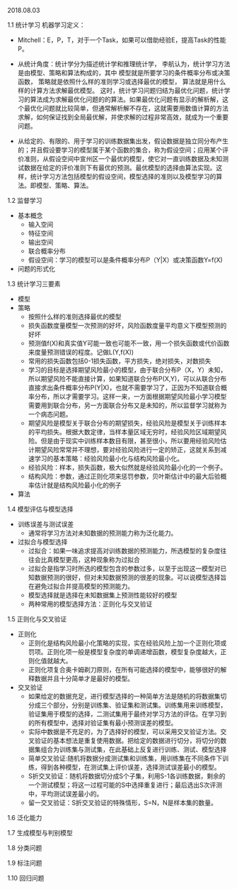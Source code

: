 
2018.08.03

1.1 统计学习
机器学习定义：
- Mitchell：E，P，T，对于一个Task，如果可以借助经验E，提高Task的性能P。
- 从统计角度：统计学分为描述统计学和推理统计学，
李航认为，统计学习方法是由模型、策略和算法构成的，其中
模型就是所要学习的条件概率分布或决策函数，
策略就是依照什么样的准则学习或选择最优的模型，
算法就是用什么样的计算方法求解最优模型。
这时，统计学习问题归结为最优化问题，统计学习的算法成为求解最优化问题的的算法。如果最优化问题有显示的解析解，这个最优化问题就比较简单，但通常解析解不存在，这就需要用数值计算的方法求解，如何保证找到全局最优解，并使求解的过程非常高效，就成为一个重要问题。

- 从给定的、有限的、用于学习的训练数据集出发，假设数据是独立同分布产生的；并且假设要学习的模型属于某个函数的集合，称为假设空间；应用某个评价准则，从假设空间中宣州区一个最优的模型，使它对一直训练数据及未知测试数据在给定的评价准则下有最优的预测。最优模型的选择由算法实现。这样，统计学习方法包括模型的假设空间，模型选择的准则以及模型学习的算法。即模型、策略、算法。

1.2 监督学习
- 基本概念
	- 输入空间
	- 特征空间
	- 输出空间
	- 联合概率分布
	- 假设空间：学习的模型可以是条件概率分布P（Y|X）或决策函数Y=f(X)
- 问题的形式化 

1.3 统计学习三要素
- 模型
- 策略
	- 按照什么样的准则选择最优的模型
	- 损失函数度量模型一次预测的好坏，风险函数度量平均意义下模型预测的好坏
	- 预测值f(X)和真实值Y可能一致也可能不一致，用一个损失函数或代价函数来度量预测错误的程度。记做L(Y,f(X))
	- 常用的损失函数包括0-1损失函数，平方损失，绝对损失，对数损失
	- 学习的目标是选择期望风险最小的模型，由于联合分布P（X，Y）未知，所以期望风险不能直接计算，如果知道联合分布P(X,Y)，可以从联合分布直接求出条件概率分布P(Y|X)，也就不需要学习了，正因为不知道联合概率分布，所以才需要学习。这样一来，一方面根据期望风险最小学习模型需要用到联合分布，另一方面联合分布又是未知的，所以监督学习就称为一个病态问题。
	- 期望风险是模型关于联合分布的期望损失，经验风险是模型关于训练样本的平均损失。根据大数定律，当样本量区域无穷时，经验风险区域期望风险。但是由于现实中训练样本数目有限，甚至很小，所以要用经验风险估计期望风险常常并不理想，要对经验风险进行一定的矫正，这就关系到减速学习的基本策略：经验风险最小化与结构风险最小化。
	- 经验风险：样本，损失函数，极大似然就是经验风险最小化的一个例子。
	- 结构风险：参数，通过正则化项来惩罚参数，贝叶斯估计中的最大后验概率估计就是结构风险最小化的例子
- 算法

1.4 模型评估与模型选择
- 训练误差与测试误差
	- 通常将学习方法对未知数据的预测能力称为泛化能力。
- 过拟合与模型选择
	- 过拟合：如果一味追求提高对训练数据的预测能力，所选模型的复杂度往往会比真模型更高，这种现象称为过拟合
	- 过拟合是指学习时所选的模型包含的参数过多，以至于出现这一模型对已知数据预测的很好，但对未知数据预测的很差的现象。可以说模型选择旨在避免过拟合并提高模型的预测能力。
	- 模型选择就是选择在未知数据集上预测性能较好的模型
	- 两种常用的模型选择方法：正则化与交叉验证

1.5 正则化与交叉验证
- 正则化
	- 正则化是结构风险最小化策略的实现，实在经验风险上加一个正则化项或罚项。正则化项一般是模型复杂度的单调递增函数，模型复杂度越大，正则化值就越大。
	- 正则化项复合奥卡姆剃刀原则，在所有可能选择的模型中，能够很好的解释数据并且十分简单才是最好的模型。
- 交叉验证
	- 如果给定的数据充足，进行模型选择的一种简单方法是随机的将数据集切分成三个部分，分别是训练集、验证集和测试集。训练集用来训练模型，验证集用于模型的选择，二测试集用于最终对学习方法的评估。在学习到的所有模型中，选择对验证集有最小预测误差的模型。
	- 实际中数据是不充足的，为了选择好的模型，可以采用交叉验证方法。交叉验证的基本想法是重复使用数据。把给定的数据进行切分，将切分的数据集组合为训练集与测试集，在此基础上反复进行训练、测试、模型选择
	- 简单交叉验证:随机将数据分成测试集和训练集，用训练集在不同条件下训练，得到各种模型，在测试集上评价误差，选择测试误差最小的模型。
	- S折交叉验证：随机将数据切分成S个子集，利用S-1各训练数据，剩余的一个测试模型；将这一过程可能的S中选择重复进行；最后选出S次评测中，平均测试误差最小的。
	- 留一交叉验证：S折交叉验证的特殊情形，S=N，N是样本集的数量。

1.6 泛化能力

1.7 生成模型与判别模型

1.8 分类问题

1.9 标注问题

1.10 回归问题

